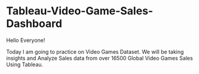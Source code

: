 # Tableau-Video-Game-Sales-Dashboard

Hello Everyone!

Today I am going to practice on Video Games Dataset. We will be taking insights and Analyze Sales data from over 16500 Global Video Games Sales Using Tableau.

